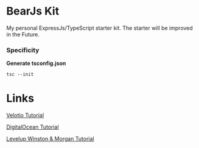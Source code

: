 # BearJs Kit

My personal ExpressJs/TypeScript starter kit.
The starter will be improved in the Future.

### Specificity

**Generate tsconfig.json**

```
tsc --init
```

# Links

[Velotio Tutorial](https://www.velotio.com/engineering-blog/set-up-production-ready-rest-nodejs-api-server-using-typescript-express-postgresql "Click on it! Trust me :)")

[DigitalOcean Tutorial](https://www.digitalocean.com/community/tutorials/setting-up-a-node-project-with-typescript "Click on it! Trust me :)")

[Levelup Winston & Morgan Tutorial](https://levelup.gitconnected.com/better-logs-for-expressjs-using-winston-and-morgan-with-typescript-1c31c1ab9342)
